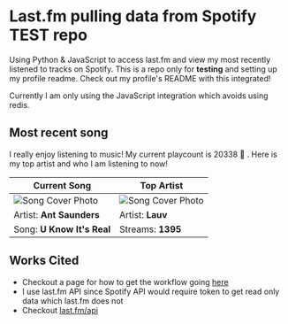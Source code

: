 # Last.fm pulling data from Spotify TEST repo

Using Python & JavaScript to access last.fm and view my most recently listened to tracks on Spotify. This is a repo only for **testing** and setting up my profile readme. Check out my profile's README with this integrated!

Currently I am only using the JavaScript integration which avoids using redis.

## Most recent song

I really enjoy listening to music! My current playcount is 20338 🤯 . Here is my top artist and who I am listening to now!

| Current Song               | Top Artist                       |
| -------------------------- | -------------------------------- |
| ![Song Cover Photo](https://lastfm.freetls.fastly.net/i/u/174s/41ff0ffdf3f6edf6a9bd53e79540ed01.jpg) | ![Song Cover Photo](https://lastfm.freetls.fastly.net/i/u/174s/2a96cbd8b46e442fc41c2b86b821562f.png) |
| Artist: **Ant Saunders**       | Artist: **Lauv**          |
| Song: **U Know It's Real**           | Streams: **1395**  |

## Works Cited

- Checkout a page for how to get the workflow going [here](https://dev.to/gargakshit/how-i-added-my-spotify-statistics-to-my-github-readme-4jdd)
- I use last.fm API since Spotify API would require token to get read only data which last.fm does not
- Checkout [last.fm/api](https://www.last.fm/api)
